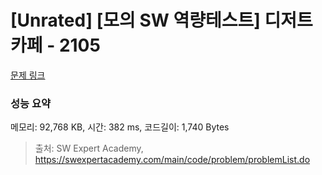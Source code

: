 # [Unrated] [모의 SW 역량테스트] 디저트 카페 - 2105 

[문제 링크](https://swexpertacademy.com/main/code/problem/problemDetail.do?contestProbId=AV5VwAr6APYDFAWu) 

### 성능 요약

메모리: 92,768 KB, 시간: 382 ms, 코드길이: 1,740 Bytes



> 출처: SW Expert Academy, https://swexpertacademy.com/main/code/problem/problemList.do